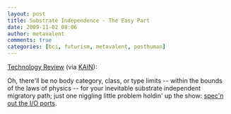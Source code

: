 ```yaml
---
layout: post
title: Substrate Independence - The Easy Part
date: 2009-11-02 08:06
author: metavalent
comments: true
categories: [bci, futurism, metavalent, posthuman]
---
```

<a target="_blank" href="https://www.technologyreview.com/blog/editors/24313/?a=f">Technology Review</a> (via <a target="_blank" href="https://www.kurzweilai.net/news/frame.html?main=/news/news_single.html?id%3D11334">KAIN</a>):

<div class="youtube-video"></div>

Oh, there'll be no body category, class, or type limits -- within the bounds of the laws of physics -- for your inevitable substrate independent migratory path; just one niggling little problem holdin' up the show: <a href="https://metavalent.com/index.php?s=io+ports" target="_blank">spec'n out the I/O ports</a>.<br /><br /><div class="zemanta-pixie"><img class="zemanta-pixie-img" alt="" src="https://img.zemanta.com/pixy.gif?x-id=90387422-cebb-802c-b7aa-3d205545f903" /></div>
